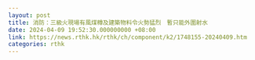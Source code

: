 ```yaml
---
layout: post
title: 消防：三級火現場有風煤樽及建築物料令火勢猛烈　暫只能外圍射水
date: 2024-04-09 19:52:30.000000000 +08:00
link: https://news.rthk.hk/rthk/ch/component/k2/1748155-20240409.htm
categories: rthk
---
```




